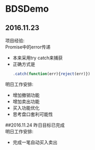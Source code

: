 # BDSDemo
## 2016.11.23  
项目经验:  
Promise中的error传递  
* 本来采用try catch来捕获  
* 正确方式是  
  ```js  
  .catch(function(err){reject(err)})  
  ```
明日工作安排:  
* 增加撤销功能  
* 增加卖出功能  
* 买入功能优化  
* 思考盘口套利可能性  

##2016.11.24
昨日目标已完成  
明日工作安排:  
* 完成一笔自动买入卖出  
